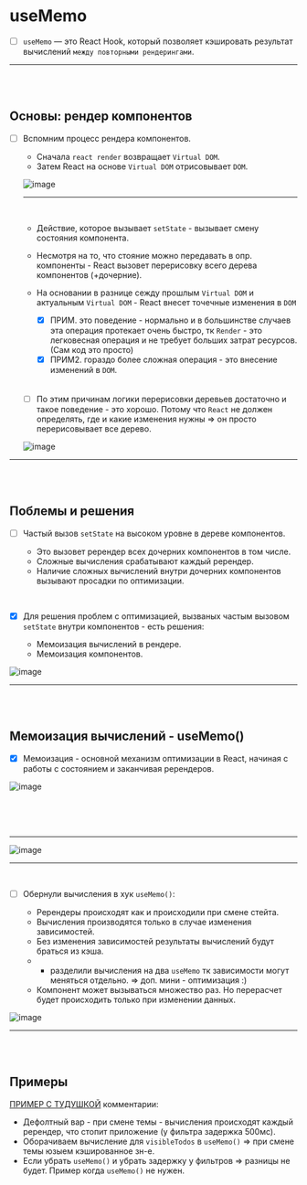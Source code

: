 # useMemo

- [ ] `useMemo` — это React Hook, который позволяет кэшировать результат вычислений `между повторными рендерингами`.

<hr>
<br>
<br>

<h2>Основы: рендер компонентов</h2>

- [ ] Вспомним процесс рендера компонентов.

  + Сначала `react render` возвращает `Virtual DOM`.
  + Затем React на основе `Virtual DOM` отрисовывает `DOM`.

  ![image](https://github.com/acidshotgun/react-hooks-new/assets/117285472/39da32cd-a8de-4c1c-a880-b23ae45d757e)

  <hr>
  <br>

  + Действие, которое вызывает `setState` - вызывает смену состояния компонента.
  + Несмотря на то, что стояние можно передавать в опр. компоненты - React вызовет перерисовку всего дерева компонентов (+дочерние).
  + На основании в разнице сежду прошлым `Virtual DOM` и актуальным `Virtual DOM` - React внесет точечные изменения в `DOM`
     
    + [x] ПРИМ. это поведение - нормально и в большинстве случаев эта операция протекает очень быстро, тк `Render` - это легковесная операция и не требует больших затрат ресурсов. (Сам код это просто)
    + [x] ПРИМ2. гораздо более сложная операция - это внесение изменений в `DOM`.
   
  <br>
  <br>
  
  - [ ]  По этим причинам логики перерисовки деревьев достаточно и такое поведение - это хорошо. Потому что `React` не должен определять, где и какие изменения нужны => он просто перерисовывает все дерево.
     
  ![image](https://github.com/acidshotgun/react-hooks-new/assets/117285472/1d8904e0-fe8b-496d-a701-d5d032b85ba7)

<hr>
<br>
<br>

<h2>Поблемы и решения</h2>

- [ ] Частый вызов `setState` на высоком уровне в дереве компонентов.

  + Это вызовет ререндер всех дочерних компонентов в том числе.
  + Сложные вычисления срабатывают каждый ререндер. 
  + Наличие сложных вычислений внутри дочерних компонентов вызывают просадки по оптимизации.

<br>

- [x] Для решения проблем с оптимизацией, вызваных частым вызовом `setState` внутри компонентов - есть решения:

  + Мемоизация вычислений в рендере.
  + Мемоизация компонентов.
     
![image](https://github.com/acidshotgun/react-hooks-new/assets/117285472/677bfaff-dd3f-427d-a5bf-b4b6db444625)

<hr>
<br>
<br>

<h2>Мемоизация вычислений - useMemo()</h2>

- [x] Мемоизация - основной механизм оптимизации в React, начиная с работы с состоянием и заканчивая ререндеров.

![image](https://github.com/acidshotgun/react-hooks-new/assets/117285472/7f2ffefc-e56a-4ef8-85b5-4773e8917a24)

<br>
<br>
<br>

<hr>

![image](https://github.com/acidshotgun/react-hooks-new/assets/117285472/b3fd1949-e15e-412e-8a5c-a330ebb86e2e)

<hr>

<br>

- [ ] Обернули вычисления в хук `useMemo()`:

  + Ререндеры происходят как и происходили при смене стейта.
  + Вычисления производятся только в случае изменения зависимостей.
  + Без изменения зависимостей результаты вычислений будут браться из кэша.
  + + разделили вычисления на два `useMemo` тк зависимости могут меняться отдельно. => доп. мини - оптимизация :)
  + Компонент может вызываться множество раз. Но перерасчет будет происходить только при изменении данных.

![image](https://github.com/acidshotgun/react-hooks-new/assets/117285472/9678e3bf-e80a-4799-879a-dc979c0d2699)

<hr>
<br>
<br>

<h2>Примеры</h2>

[ПРИМЕР С ТУДУШКОЙ](https://codesandbox.io/p/sandbox/todo-memo-392yxx?file=%2Fsrc%2FTodoList.js%3A14%2C12) комментарии:

  + Дефолтный вар - при смене темы - вычисления происходят каждый ререндер, что стопит приложение (у фильтра задержка 500мс).
  + Оборачиваем вычисление для `visibleTodos` в `useMemo()` => при смене темы юзыем кэшированное зн-е.
  + Если убрать `useMemo()` и убрать задержку у фильтров => разницы не будет. Пример когда `useMemo()` не нужен.

